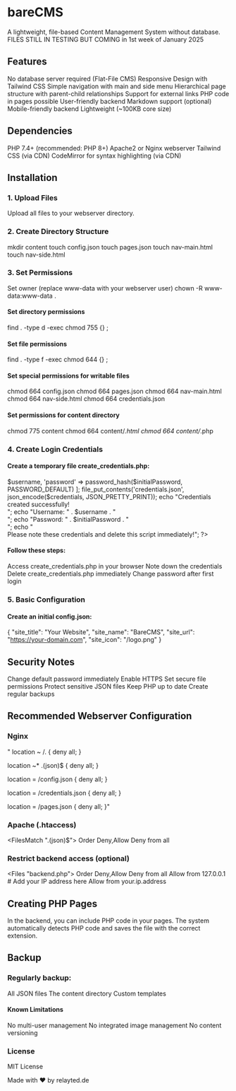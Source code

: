 # bareCMS
A lightweight, file-based Content Management System without database.
FILES STILL IN TESTING BUT COMING in 1st week of January 2025

## Features
No database server required (Flat-File CMS)
Responsive Design with Tailwind CSS
Simple navigation with main and side menu
Hierarchical page structure with parent-child relationships
Support for external links
PHP code in pages possible
User-friendly backend
Markdown support (optional)
Mobile-friendly backend
Lightweight (~100KB core size)

## Dependencies
PHP 7.4+ (recommended: PHP 8+)
Apache2 or Nginx webserver
Tailwind CSS (via CDN)
CodeMirror for syntax highlighting (via CDN)

## Installation
### 1. Upload Files
Upload all files to your webserver directory.

### 2. Create Directory Structure

mkdir content
touch config.json
touch pages.json
touch nav-main.html
touch nav-side.html

### 3. Set Permissions
Set owner (replace www-data with your webserver user)
chown -R www-data:www-data .

#### Set directory permissions
find . -type d -exec chmod 755 {} \;

#### Set file permissions
find . -type f -exec chmod 644 {} \;

#### Set special permissions for writable files
chmod 664 config.json
chmod 664 pages.json
chmod 664 nav-main.html
chmod 664 nav-side.html
chmod 664 credentials.json

#### Set permissions for content directory
chmod 775 content
chmod 664 content/*.html
chmod 664 content/*.php

### 4. Create Login Credentials
#### Create a temporary file create_credentials.php:

<?php
// Define initial password
$initialPassword = 'YourSecurePassword123!'; // Change this!
$username = 'admin';

$credentials = [
    'username' => $username,
    'password' => password_hash($initialPassword, PASSWORD_DEFAULT)
];

file_put_contents('credentials.json', json_encode($credentials, JSON_PRETTY_PRINT));

echo "Credentials created successfully!<br>";
echo "Username: " . $username . "<br>";
echo "Password: " . $initialPassword . "<br>";
echo "<br>Please note these credentials and delete this script immediately!";
?>

#### Follow these steps:

Access create_credentials.php in your browser
Note down the credentials
Delete create_credentials.php immediately
Change password after first login

### 5. Basic Configuration
#### Create an initial config.json:

{
    "site_title": "Your Website",
    "site_name": "BareCMS",
    "site_url": "https://your-domain.com",
    "site_icon": "/logo.png"
}

## Security Notes
Change default password immediately
Enable HTTPS
Set secure file permissions
Protect sensitive JSON files
Keep PHP up to date
Create regular backups

## Recommended Webserver Configuration
### Nginx
"
location ~ /\. {
    deny all;
}

location ~* \.(json)$ {
    deny all;
}

location = /config.json {
    deny all;
}

location = /credentials.json {
    deny all;
}

location = /pages.json {
    deny all;
}"

### Apache (.htaccess)
<FilesMatch "\.(json)$">
    Order Deny,Allow
    Deny from all
</FilesMatch>

### Restrict backend access (optional)
<Files "backend.php">
    Order Deny,Allow
    Deny from all
    Allow from 127.0.0.1
    # Add your IP address here
    Allow from your.ip.address
</Files>

## Creating PHP Pages
In the backend, you can include PHP code in your pages. The system automatically detects PHP code and saves the file with the correct extension.

## Backup
### Regularly backup:

All JSON files
The content directory
Custom templates

#### Known Limitations
No multi-user management
No integrated image management
No content versioning

### License
MIT License

Made with ♥ by relayted.de
